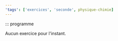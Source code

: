 ```yaml
---
'tags': ['exercices', 'seconde', physique-chimie]
---
```


::: programme

Aucun exercice pour l'instant.